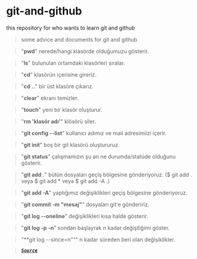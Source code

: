 # git-and-github
this repository for who wants to learn git and github

>some advice and documents for git and github

> "**pwd**" nerede/hangi klasörde olduğumuzu gösterir. 

> "**ls**" bulunulan ortamdaki klasörleri sıralar. 

> "**cd**" klasörün içerisine gireriz.

> "**cd ..**" bir üst klasöre çıkarız. 

>"**clear**" ekranı temizler.

>"**touch**" yeni bir klasör oluşturur. 

>"**rm 'klasör adı'**" klösörü siler.

>"**git config --list**" kullanıcı adımız ve mail adresimiizi içerir.

>"**git init**" boş bir git klasörü oluştururuz. 

>"**git status**" çalışmamızın şu an ne durumda/statüde olduğunu gösterir.

>"**git add .**" bütün dosyaları geçiş bölgesine gönderiyoruz. ($ git add .  veya  $ git add *  veya   $ git add -A .)

>"**git add -A**" yaptığımız değişiklikleri geçiş bölgesine gönderiyoruz.

>"**git commit -m "mesaj"**" dosyaları git'e göndeririz.

>"**git log --oneline**" değişiklikleri kısa halde gösterir.

>"**git log -p -n**" sondan başlayrak n kadar değişiliğimi göster. 

>"**git log --since=n""" n kadar süreden beri olan değişiklikler.

> ***[`Source`](https://app.patika.dev/moduller/frontend-web-gelistirme/git-bash-ile-git-temel-komutlari)***
